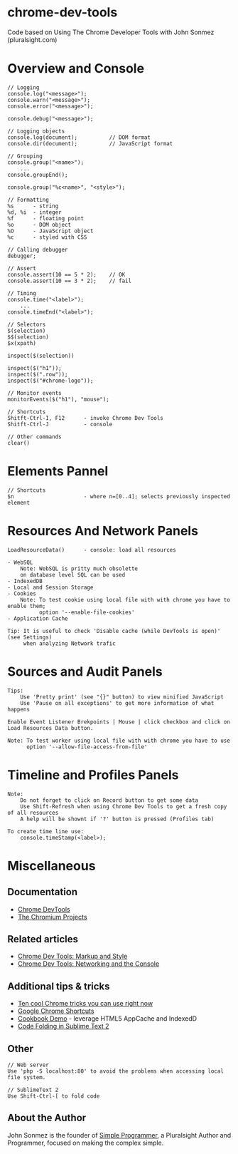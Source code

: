 chrome-dev-tools
================

Code based on Using The Chrome Developer Tools with John Sonmez (pluralsight.com)

# Overview and Console ##

	// Logging
	console.log("<message>");
	console.warn("<message>");
	console.error("<message>");

	console.debug("<message>");

	// Logging objects
	console.log(document);			// DOM format
	console.dir(document);			// JavaScript format

	// Grouping
	console.group("<name>");
		...
	console.groupEnd();

	console.group("%c<name>", "<style>");

	// Formatting
	%s 		- string
	%d, %i 	- integer
	%f		- floating point
	%o		- DOM object
	%O 		- JavaScript object
	%c		- styled with CSS

	// Calling debugger
	debugger;

	// Assert
	console.assert(10 == 5 * 2);	// OK
	console.assert(10 == 3 * 2);	// fail

	// Timing
	console.time("<label>"); 
		...
	console.timeEnd("<label>"); 

	// Selectors
	$(selection)
	$$(selection)
	$x(xpath)

	inspect($(selection))

	inspect($("h1"));
	inspect($(".row"));
	inspect($("#chrome-logo"));

	// Monitor events
	monitorEvents($("h1"), "mouse");

	// Shortcuts
	Shitft-Ctrl-I, F12		- invoke Chrome Dev Tools
	Shitft-Ctrl-J			- console

	// Other commands
	clear()

# Elements Pannel ##

	// Shortcuts
	$n 						- where n=[0..4]; selects previously inspected element

# Resources And Network Panels #
	LoadResourceData() 		- console: load all resources

	- WebSQL
		Note: WebSQL is pritty much obsolette
		on database level SQL can be used
	- IndexedDB
	- Local and Session Storage
	- Cookies
		Note: To test cookie using local file with with chrome you have to enable them;
		      option '--enable-file-cookies'
	- Application Cache

	Tip: It is useful to check 'Disable cache (while DevTools is open)' (see Settings) 
	     when analyzing Network trafic

# Sources and Audit Panels #
	Tips: 
		Use 'Pretty print' (see "{}" button) to view minified JavaScript
		Use 'Pause on all exceptions' to get more information of what happens

	Enable Event Listener Brekpoints | Mouse | click checkbox and click on Load Resources Data button.  

	Note: To test worker using local file with with chrome you have to use 
	      option '--allow-file-access-from-file'

# Timeline and Profiles Panels #
	Note: 
		Do not forget to click on Record button to get some data
		Use Shift-Refresh when using Chrome Dev Tools to get a fresh copy of all resources
		A help will be shownt if '?' button is pressed (Profiles tab)		

	To create time line use:
		console.timeStamp(<label>);

# Miscellaneous ##

## Documentation ##

- [Chrome DevTools](https://developers.google.com/chrome-developer-tools/)
- [The Chromium Projects](http://www.chromium.org/getting-involved/dev-channel)

## Related articles ##

- [Chrome Dev Tools: Markup and Style](http://net.tutsplus.com/tutorials/tools-and-tips/chrome-dev-tools-markup-and-style/)
- [Chrome Dev Tools: Networking and the Console](http://net.tutsplus.com/tutorials/chrome-dev-tools-networking-and-the-console/)

## Additional tips & tricks ##

- [Ten cool Chrome tricks you can use right now](http://www.techrepublic.com/blog/google-in-the-enterprise/ten-cool-chrome-tricks-you-can-use-right-now/)
- [Google Chrome Shortcuts](http://chromecheat.blogspot.co.at/2008/09/google-chrome-shortcuts.html)
- [Cookbook Demo](http://ie.microsoft.com/testdrive/HTML5/Cookbook/) - leverage HTML5 AppCache and IndexedD
- [Code Folding in Sublime Text 2](http://wesbos.com/sublime-text-code-folding/)

## Other ##
	// Web server 
	Use 'php -S localhost:80' to avoid the problems when accessing local file system.

	// SublimeText 2
	Use Shift-Ctrl-[ to fold code

## About the Author ##

John Sonmez is the founder of [Simple Programmer](http://simpleprogrammer.com/), a Pluralsight Author and Programmer, focused on making the complex simple.